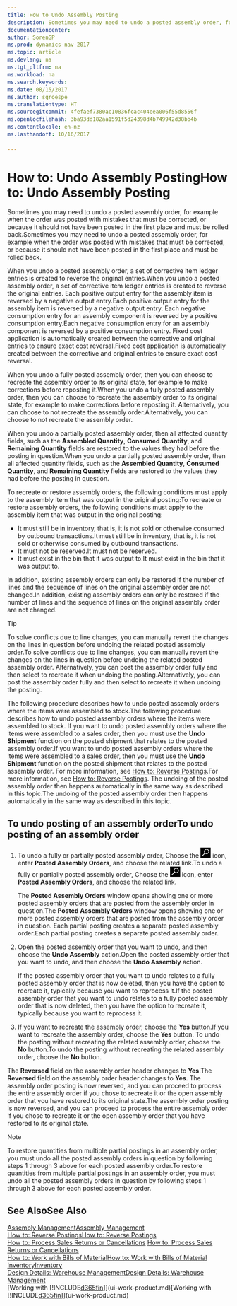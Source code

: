 ```yaml
---
title: How to Undo Assembly Posting
description: Sometimes you may need to undo a posted assembly order, for example when the order was posted with mistakes that must be corrected, or because it should not have been posted in the first place and must be rolled back.
documentationcenter: 
author: SorenGP
ms.prod: dynamics-nav-2017
ms.topic: article
ms.devlang: na
ms.tgt_pltfrm: na
ms.workload: na
ms.search.keywords: 
ms.date: 08/15/2017
ms.author: sgroespe
ms.translationtype: HT
ms.sourcegitcommit: 4fefaef7380ac10836fcac404eea006f55d8556f
ms.openlocfilehash: 3ba93dd182aa1591f5d24398d4b749942d38bb4b
ms.contentlocale: en-nz
ms.lasthandoff: 10/16/2017

---
```

# <a name="how-to-undo-assembly-posting"></a><span data-ttu-id="fc3b8-103">How to: Undo Assembly Posting</span><span class="sxs-lookup"><span data-stu-id="fc3b8-103">How to: Undo Assembly Posting</span></span>
<span data-ttu-id="fc3b8-104">Sometimes you may need to undo a posted assembly order, for example when the order was posted with mistakes that must be corrected, or because it should not have been posted in the first place and must be rolled back.</span><span class="sxs-lookup"><span data-stu-id="fc3b8-104">Sometimes you may need to undo a posted assembly order, for example when the order was posted with mistakes that must be corrected, or because it should not have been posted in the first place and must be rolled back.</span></span>

<span data-ttu-id="fc3b8-105">When you undo a posted assembly order, a set of corrective item ledger entries is created to reverse the original entries.</span><span class="sxs-lookup"><span data-stu-id="fc3b8-105">When you undo a posted assembly order, a set of corrective item ledger entries is created to reverse the original entries.</span></span> <span data-ttu-id="fc3b8-106">Each positive output entry for the assembly item is reversed by a negative output entry.</span><span class="sxs-lookup"><span data-stu-id="fc3b8-106">Each positive output entry for the assembly item is reversed by a negative output entry.</span></span> <span data-ttu-id="fc3b8-107">Each negative consumption entry for an assembly component is reversed by a positive consumption entry.</span><span class="sxs-lookup"><span data-stu-id="fc3b8-107">Each negative consumption entry for an assembly component is reversed by a positive consumption entry.</span></span> <span data-ttu-id="fc3b8-108">Fixed cost application is automatically created between the corrective and original entries to ensure exact cost reversal.</span><span class="sxs-lookup"><span data-stu-id="fc3b8-108">Fixed cost application is automatically created between the corrective and original entries to ensure exact cost reversal.</span></span>  

<span data-ttu-id="fc3b8-109">When you undo a fully posted assembly order, then you can choose to recreate the assembly order to its original state, for example to make corrections before reposting it.</span><span class="sxs-lookup"><span data-stu-id="fc3b8-109">When you undo a fully posted assembly order, then you can choose to recreate the assembly order to its original state, for example to make corrections before reposting it.</span></span> <span data-ttu-id="fc3b8-110">Alternatively, you can choose to not recreate the assembly order.</span><span class="sxs-lookup"><span data-stu-id="fc3b8-110">Alternatively, you can choose to not recreate the assembly order.</span></span>  

<span data-ttu-id="fc3b8-111">When you undo a partially posted assembly order, then all affected quantity fields, such as the **Assembled Quantity**, **Consumed Quantity**, and **Remaining Quantity** fields are restored to the values they had before the posting in question.</span><span class="sxs-lookup"><span data-stu-id="fc3b8-111">When you undo a partially posted assembly order, then all affected quantity fields, such as the **Assembled Quantity**, **Consumed Quantity**, and **Remaining Quantity** fields are restored to the values they had before the posting in question.</span></span>  

<span data-ttu-id="fc3b8-112">To recreate or restore assembly orders, the following conditions must apply to the assembly item that was output in the original posting:</span><span class="sxs-lookup"><span data-stu-id="fc3b8-112">To recreate or restore assembly orders, the following conditions must apply to the assembly item that was output in the original posting:</span></span>  

-   <span data-ttu-id="fc3b8-113">It must still be in inventory, that is, it is not sold or otherwise consumed by outbound transactions.</span><span class="sxs-lookup"><span data-stu-id="fc3b8-113">It must still be in inventory, that is, it is not sold or otherwise consumed by outbound transactions.</span></span>  
-   <span data-ttu-id="fc3b8-114">It must not be reserved.</span><span class="sxs-lookup"><span data-stu-id="fc3b8-114">It must not be reserved.</span></span>  
-   <span data-ttu-id="fc3b8-115">It must exist in the bin that it was output to.</span><span class="sxs-lookup"><span data-stu-id="fc3b8-115">It must exist in the bin that it was output to.</span></span>  

<span data-ttu-id="fc3b8-116">In addition, existing assembly orders can only be restored if the number of lines and the sequence of lines on the original assembly order are not changed.</span><span class="sxs-lookup"><span data-stu-id="fc3b8-116">In addition, existing assembly orders can only be restored if the number of lines and the sequence of lines on the original assembly order are not changed.</span></span>  

> [!TIP]  
>  <span data-ttu-id="fc3b8-117">To solve conflicts due to line changes, you can manually revert the changes on the lines in question before undoing the related posted assembly order.</span><span class="sxs-lookup"><span data-stu-id="fc3b8-117">To solve conflicts due to line changes, you can manually revert the changes on the lines in question before undoing the related posted assembly order.</span></span> <span data-ttu-id="fc3b8-118">Alternatively, you can post the assembly order fully and then select to recreate it when undoing the posting.</span><span class="sxs-lookup"><span data-stu-id="fc3b8-118">Alternatively, you can post the assembly order fully and then select to recreate it when undoing the posting.</span></span>  

<span data-ttu-id="fc3b8-119">The following procedure describes how to undo posted assembly orders where the items were assembled to stock.</span><span class="sxs-lookup"><span data-stu-id="fc3b8-119">The following procedure describes how to undo posted assembly orders where the items were assembled to stock.</span></span> <span data-ttu-id="fc3b8-120">If you want to undo posted assembly orders where the items were assembled to a sales order, then you must use the **Undo Shipment** function on the posted shipment that relates to the posted assembly order.</span><span class="sxs-lookup"><span data-stu-id="fc3b8-120">If you want to undo posted assembly orders where the items were assembled to a sales order, then you must use the **Undo Shipment** function on the posted shipment that relates to the posted assembly order.</span></span> <span data-ttu-id="fc3b8-121">For more information, see [How to: Reverse Postings](finance-how-reverse-journal-posting.md).</span><span class="sxs-lookup"><span data-stu-id="fc3b8-121">For more information, see [How to: Reverse Postings](finance-how-reverse-journal-posting.md).</span></span> <span data-ttu-id="fc3b8-122">The undoing of the posted assembly order then happens automatically in the same way as described in this topic.</span><span class="sxs-lookup"><span data-stu-id="fc3b8-122">The undoing of the posted assembly order then happens automatically in the same way as described in this topic.</span></span>  

## <a name="to-undo-posting-of-an-assembly-order"></a><span data-ttu-id="fc3b8-123">To undo posting of an assembly order</span><span class="sxs-lookup"><span data-stu-id="fc3b8-123">To undo posting of an assembly order</span></span>  
1.  <span data-ttu-id="fc3b8-124">To undo a fully or partially posted assembly order, Choose the ![Search for Page or Report](media/ui-search/search_small.png "Search for Page or Report icon") icon, enter **Posted Assembly Orders**, and choose the related link.</span><span class="sxs-lookup"><span data-stu-id="fc3b8-124">To undo a fully or partially posted assembly order, Choose the ![Search for Page or Report](media/ui-search/search_small.png "Search for Page or Report icon") icon, enter **Posted Assembly Orders**, and choose the related link.</span></span>  

    <span data-ttu-id="fc3b8-125">The **Posted Assembly Orders** window opens showing one or more posted assembly orders that are posted from the assembly order in question.</span><span class="sxs-lookup"><span data-stu-id="fc3b8-125">The **Posted Assembly Orders** window opens showing one or more posted assembly orders that are posted from the assembly order in question.</span></span> <span data-ttu-id="fc3b8-126">Each partial posting creates a separate posted assembly order.</span><span class="sxs-lookup"><span data-stu-id="fc3b8-126">Each partial posting creates a separate posted assembly order.</span></span>  
2.  <span data-ttu-id="fc3b8-127">Open the posted assembly order that you want to undo, and then choose the **Undo Assembly** action.</span><span class="sxs-lookup"><span data-stu-id="fc3b8-127">Open the posted assembly order that you want to undo, and then choose the **Undo Assembly** action.</span></span>  

    <span data-ttu-id="fc3b8-128">If the posted assembly order that you want to undo relates to a fully posted assembly order that is now deleted, then you have the option to recreate it, typically because you want to reprocess it.</span><span class="sxs-lookup"><span data-stu-id="fc3b8-128">If the posted assembly order that you want to undo relates to a fully posted assembly order that is now deleted, then you have the option to recreate it, typically because you want to reprocess it.</span></span>  
3.  <span data-ttu-id="fc3b8-129">If you want to recreate the assembly order, choose the **Yes** button.</span><span class="sxs-lookup"><span data-stu-id="fc3b8-129">If you want to recreate the assembly order, choose the **Yes** button.</span></span> <span data-ttu-id="fc3b8-130">To undo the posting without recreating the related assembly order, choose the **No** button.</span><span class="sxs-lookup"><span data-stu-id="fc3b8-130">To undo the posting without recreating the related assembly order, choose the **No** button.</span></span>  

<span data-ttu-id="fc3b8-131">The **Reversed** field on the assembly order header changes to **Yes**.</span><span class="sxs-lookup"><span data-stu-id="fc3b8-131">The **Reversed** field on the assembly order header changes to **Yes**.</span></span> <span data-ttu-id="fc3b8-132">The assembly order posting is now reversed, and you can proceed to process the entire assembly order if you chose to recreate it or the open assembly order that you have restored to its original state.</span><span class="sxs-lookup"><span data-stu-id="fc3b8-132">The assembly order posting is now reversed, and you can proceed to process the entire assembly order if you chose to recreate it or the open assembly order that you have restored to its original state.</span></span>  

> [!NOTE]  
>  <span data-ttu-id="fc3b8-133">To restore quantities from multiple partial postings in an assembly order, you must undo all the posted assembly orders in question by following steps 1 through 3 above for each posted assembly order.</span><span class="sxs-lookup"><span data-stu-id="fc3b8-133">To restore quantities from multiple partial postings in an assembly order, you must undo all the posted assembly orders in question by following steps 1 through 3 above for each posted assembly order.</span></span>  

## <a name="see-also"></a><span data-ttu-id="fc3b8-134">See Also</span><span class="sxs-lookup"><span data-stu-id="fc3b8-134">See Also</span></span>  
[<span data-ttu-id="fc3b8-135">Assembly Management</span><span class="sxs-lookup"><span data-stu-id="fc3b8-135">Assembly Management</span></span>](assembly-assemble-items.md)  
[<span data-ttu-id="fc3b8-136">How to: Reverse Postings</span><span class="sxs-lookup"><span data-stu-id="fc3b8-136">How to: Reverse Postings</span></span>](finance-how-reverse-journal-posting.md)  
<span data-ttu-id="fc3b8-137">[How to: Process Sales Returns or Cancellations](sales-how-process-sales-returns-cancellations.md)  </span><span class="sxs-lookup"><span data-stu-id="fc3b8-137">[How to: Process Sales Returns or Cancellations](sales-how-process-sales-returns-cancellations.md)  </span></span>  
[<span data-ttu-id="fc3b8-138">How to: Work with Bills of Material</span><span class="sxs-lookup"><span data-stu-id="fc3b8-138">How to: Work with Bills of Material</span></span>](inventory-how-work-BOMs.md)  
[<span data-ttu-id="fc3b8-139">Inventory</span><span class="sxs-lookup"><span data-stu-id="fc3b8-139">Inventory</span></span>](inventory-manage-inventory.md)  
[<span data-ttu-id="fc3b8-140">Design Details: Warehouse Management</span><span class="sxs-lookup"><span data-stu-id="fc3b8-140">Design Details: Warehouse Management</span></span>](design-details-warehouse-management.md)  
<span data-ttu-id="fc3b8-141">[Working with [!INCLUDE[d365fin](includes/d365fin_md.md)]](ui-work-product.md)</span><span class="sxs-lookup"><span data-stu-id="fc3b8-141">[Working with [!INCLUDE[d365fin](includes/d365fin_md.md)]](ui-work-product.md)</span></span>

